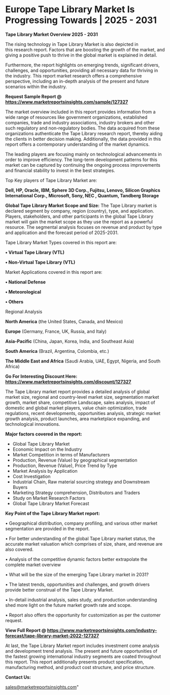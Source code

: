  # Europe Tape Library Market Is Progressing Towards | 2025 - 2031

<Strong> Tape Library Market Overview 2025 - 2031</strong>

The rising technology in Tape Library Market is also depicted in this research report. Factors that are boosting the growth of the market, and giving a positive push to thrive in the global market is explained in detail.

Furthermore, the report highlights on emerging trends, significant drivers, challenges, and opportunities, providing all necessary data for thriving in the industry. This report market research offers a comprehensive perspective, including an in-depth analysis of the present and future scenarios within the industry.

<strong>Request Sample Report @ <a href=https://www.marketreportsinsights.com/sample/127327>https://www.marketreportsinsights.com/sample/127327</a></strong>

The market overview included in this report provides information from a wide range of resources like government organizations, established companies, trade and industry associations, industry brokers and other such regulatory and non-regulatory bodies. The data acquired from these organizations authenticate the Tape Library research report, thereby aiding the clients in better decision making. Additionally, the data provided in this report offers a contemporary understanding of the market dynamics.

The leading players are focusing mainly on technological advancements in order to improve efficiency. The long-term development patterns for this market can be captured by continuing the ongoing process improvements and financial stability to invest in the best strategies.

Top Key players of Tape Library Market are:

<strong>Dell, HP, Oracle, IBM, Sphere 3D Corp., Fujitsu, Lenovo, Silicon Graphics International Corp., Microsoft, Sony, NEC , Quantum, Tandberg Storage</strong>

<strong><b>Global Tape Library Market Scope and Size:</b></strong>
The Tape Library market is declared segment by company, region (country), type, and application. Players, stakeholders, and other participants in the global Tape Library market will gain the market scope as they use the report as a powerful resource. The segmental analysis focuses on revenue and product by type and application and the forecast period of 2025-2031.

Tape Library Market Types covered in this report are:

<strong>• Virtual Tape Library (VTL)

• Non-Virtual Tape Library (VTL)</strong>

Market Applications covered in this report are:

<strong>• National Defense

• Meteorological

• Others</strong> 

Regional Analysis

<strong>North America</strong> (the United States, Canada, and Mexico)

<strong>Europe</strong> (Germany, France, UK, Russia, and Italy)

<strong>Asia-Pacific</strong> (China, Japan, Korea, India, and Southeast Asia)

<strong>South America</strong> (Brazil, Argentina, Colombia, etc.)

<strong>The Middle East and Africa</strong> (Saudi Arabia, UAE, Egypt, Nigeria, and South Africa)

<strong>Go For Interesting Discount Here: <a href=https://www.marketreportsinsights.com/discount/127327>https://www.marketreportsinsights.com/discount/127327</a></strong>

The Tape Library market report provides a detailed analysis of global market size, regional and country-level market size, segmentation market growth, market share, competitive Landscape, sales analysis, impact of domestic and global market players, value chain optimization, trade regulations, recent developments, opportunities analysis, strategic market growth analysis, product launches, area marketplace expanding, and technological innovations.

<strong><b>Major factors covered in the report:</b></strong>
<ul>
  <li>Global Tape Library Market </li>
  <li>Economic Impact on the Industry</li>
  <li>Market Competition in terms of Manufacturers</li>
  <li>Production, Revenue (Value) by geographical segmentation</li>
  <li>Production, Revenue (Value), Price Trend by Type</li>
  <li>Market Analysis by Application</li>
  <li>Cost Investigation</li>
  <li>Industrial Chain, Raw material sourcing strategy and Downstream Buyers</li>
  <li>Marketing Strategy comprehension, Distributors and Traders</li>
  <li>Study on Market Research Factors</li>
  <li>Global Tape Library Market Forecast</li>
</ul>

<strong><b>Key Point of the Tape Library Market report:</b></strong>

• Geographical distribution, company profiling, and various other market segmentation are provided in the report.

• For better understanding of the global Tape Library market status, the accurate market valuation which comprises of size, share, and revenue are also covered.

• Analysis of the competitive dynamic factors better extrapolate the complete market overview

• What will be the size of the emerging Tape Library market in 2031?

• The latest trends, opportunities and challenges, and growth drivers provide better construal of the Tape Library Market.

• In-detail industrial analysis, sales study, and production understanding shed more light on the future market growth rate and scope.

• Report also offers the opportunity for customization as per the customer request.

<strong><b>View Full Report @ <a href=https://www.marketreportsinsights.com/industry-forecast/tape-library-market-2022-127327>https://www.marketreportsinsights.com/industry-forecast/tape-library-market-2022-127327</a></b></strong>


At last, the Tape Library Market report includes investment come analysis and development trend analysis. The present and future opportunities of the fastest growing international industry segments are coated throughout this report. This report additionally presents product specification, manufacturing method, and product cost structure, and price structure.

<strong>Contact Us:</strong>

sales@marketreportsinsights.com"
